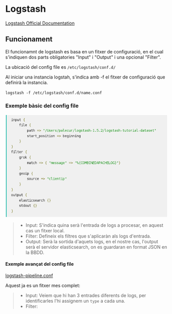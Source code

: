 # Logstash
[Logstash Official Documentation](https://www.elastic.co/guide/en/logstash/current/index.html)

## Funcionament

El funcionamnt de logstash es basa en un fitxer de configuració, en el 
cual s'indiquen dos parts obligatories "Input" i "Output" i una opcional
"Filter".

La ubicació del config file es `/etc/logstash/conf.d/`

Al iniciar una instancia logstah, s'indica amb -f el fitxer de 
configuració que definirà la instancia.

`logstash -f /etc/logstash/conf.d/name.conf`

### Exemple bàsic del config file

![](Docs/images/logstash-basic-configfile.png)


> - Input: S'indica quina serà l'entrada de logs a procesar, en aquest
cas un fitxer local. 
> - Filter: Defineix els filtres que s'aplicaràn als logs d'entrada.
> - Output: Serà la sortida d'aquets logs, en el nostre cas, l'output serà
el servidor elasticsearch, on es guardaran en format JSON en la BBDD.

#### Exemple avançat del config file

[logstash-pipeline.conf](Docs/images/final-pipeline.conf) 

Aquest ja es un fitxer mes complet:
> - Input: Veiem que hi han 3 entrades diferents de logs, per identificarles
l'hi assignem un `type` a cada una.
> - Filter: 
